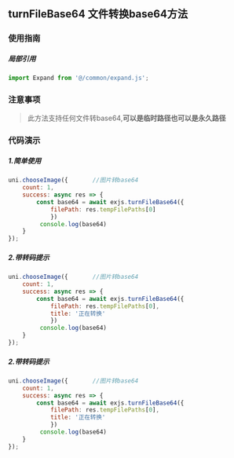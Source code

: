 ## turnFileBase64 文件转换base64方法

### 使用指南

##### 局部引用
```javaScript
import Expand from '@/common/expand.js';
```

### 注意事项
> 此方法支持任何文件转base64,**可以是临时路径也可以是永久路径**

### 代码演示

##### 1.简单使用
```javaScript
uni.chooseImage({       //图片转base64
    count: 1,
    success: async res => {
        const base64 = await exjs.turnFileBase64({
            filePath: res.tempFilePaths[0]
            })
         console.log(base64)
    }
});
```
##### 2.带转码提示
```javaScript
uni.chooseImage({       //图片转base64
    count: 1,
    success: async res => {
        const base64 = await exjs.turnFileBase64({
            filePath: res.tempFilePaths[0],
            title: '正在转换'
            })
         console.log(base64)
    }
});
```
##### 2.带转码提示
```javaScript
uni.chooseImage({       //图片转base64
    count: 1,
    success: async res => {
        const base64 = await exjs.turnFileBase64({
            filePath: res.tempFilePaths[0],
            title: '正在转换'
            })
         console.log(base64)
    }
});
```

